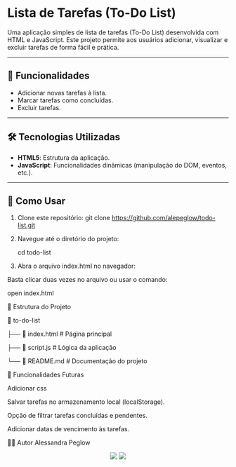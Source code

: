# Lista de Tarefas (To-Do List)

Uma aplicação simples de lista de tarefas (To-Do List) desenvolvida com HTML e JavaScript. Este projeto permite aos usuários adicionar, visualizar e excluir tarefas de forma fácil e prática.

---

## 🎯 Funcionalidades

- Adicionar novas tarefas à lista.
- Marcar tarefas como concluídas.
- Excluir tarefas.

---

## 🛠️ Tecnologias Utilizadas

- **HTML5**: Estrutura da aplicação.
- **JavaScript**: Funcionalidades dinâmicas (manipulação do DOM, eventos, etc.).

---

## 🚀 Como Usar

1. Clone este repositório:
   git clone https://github.com/alepeglow/todo-list.git

2. Navegue até o diretório do projeto:   
  
    cd todo-list

3. Abra o arquivo index.html no navegador:

Basta clicar duas vezes no arquivo ou usar o comando:

open index.html

📂 Estrutura do Projeto

📁 to-do-list
<p></p>├── 📄 index.html         # Página principal </p>
<p>├── 📄 script.js          # Lógica da aplicação </p>
<p>└── 📄 README.md          # Documentação do projeto </p>

📝 Funcionalidades Futuras

 <p>Adicionar css</p>
 <p>Salvar tarefas no armazenamento local (localStorage).</p>
 <p>Opção de filtrar tarefas concluídas e pendentes.</p>
 <p>Adicionar datas de vencimento às tarefas.</p>

 👨‍💻 Autor
Alessandra Peglow

<p align="center">
   <a href="https://www.linkedin.com/in/alessandra-peglow/"><img src="https://img.shields.io/badge/-alepeglow-purple?style=flat&logo=Linkedin&logoColor=white" target="_blank"/></a>
  <a href="https://github.com/alepeglow"><img src="https://img.shields.io/badge/-alepeglow-purple?style=flat&logo=Github&logoColor=white" target="_blank"></a>


